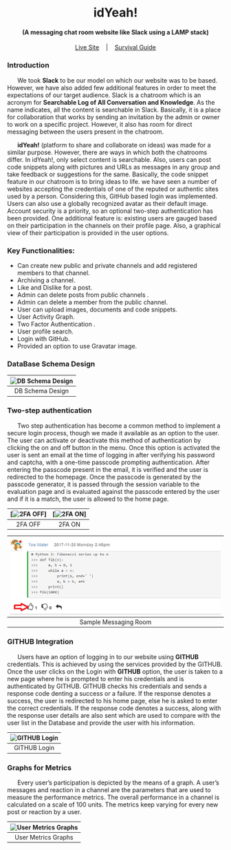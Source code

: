 
  <h1 align="center">idYeah!</h1>
  <h4 align="center">(A messaging chat room website like Slack using a LAMP stack)</h4>
  <p align="center"> <a  href = "http://qav2.cs.odu.edu/chandu/web-programming/login/login.php"> Live Site</a>&nbsp;&nbsp;&nbsp;&nbsp;| &nbsp;&nbsp; <a href="http://qav2.cs.odu.edu/chandu/web-programming/helpPage.html" >Survival Guide</a></p>
 
### Introduction
  &nbsp;&nbsp;&nbsp;&nbsp;&nbsp;&nbsp;We took **Slack** to be our model on which our website was to be based. However, we have also added few additional features in order to meet the expectations of our target audience. Slack is a chatroom which is an acronym for **Searchable Log of All Conversation and Knowledge**. As the name indicates, all the content is searchable in Slack. Basically, it is a place for collaboration that works by sending an invitation by the admin or owner to work on a specific project. However, it also has room for direct messaging between the users present in the chatroom.
  
  &nbsp;&nbsp;&nbsp;&nbsp;&nbsp;&nbsp;**idYeah!** (platform to share and collaborate on ideas) was made for a similar purpose. However, there are ways in which both the chatrooms differ. In idYeah!, only select content is searchable. Also, users can post code snippets along with pictures and URLs as messages in any group and take feedback or suggestions for the same. Basically, the code snippet feature in our chatroom is to bring ideas to life. we have seen a number of websites accepting the credentials of one of the reputed or authentic sites used by a person. Considering this, GitHub based login was implemented. Users can also use a globally recognized avatar as their default image. Account security is a priority, so an optional two-step authentication has been provided. One additional feature is: existing users are gauged based on their participation in the channels on their profile page. Also, a graphical view of their participation is provided in the user options.
 
 ### Key Functionalities:
- Can create new public and private channels and add registered members to that channel.
- Archiving a channel.
- Like and Dislike for a post.
- Admin can delete posts from public channels .
- Admin can delete a member from the public channel.
- User can upload images, documents and code snippets.
- User Activity Graph.
- Two Factor Authentication .
- User profile search.
- Login with GitHub.
- Provided an option to use Gravatar image.

### DataBase Schema Design
 
| ![DB Schema Design](FinalSchema.PNG)  |
|:---:|
| DB Schema Design |  

### Two-step authentication
 &nbsp;&nbsp;&nbsp;&nbsp;&nbsp;&nbsp;Two step authentication has become a common method to implement a secure login process, though we made it available as an option to the user. The user can activate or deactivate this method of authentication by clicking the on and off button in the menu. Once this option is activated the user is sent an email at the time of logging in after verifying his password and captcha, with a one-time passcode prompting authentication. After entering the passcode present in the email, it is verified and the user is redirected to the homepage. Once the passcode is generated by the passcode generator, it is passed through the session variable to the evaluation page and is evaluated against the passcode entered by the user and if it is a match, the user is allowed to the home page.

| [![2FA OFF](2FAoff.PNG)]  | [![2FA ON](2FAon.PNG)] |
|:---:|:---:|
| 2FA OFF | 2FA ON | 

| ![Sample Messaging Room](like.png)  |
|:---:|
| Sample Messaging Room|  

 ### GITHUB Integration
  &nbsp;&nbsp;&nbsp;&nbsp;&nbsp;&nbsp;Users have an option of logging in to our website using **GITHUB** credentials. This is achieved by using the services provided by the GITHUB. Once the user clicks on the Login with **GITHUB** option, the user is taken to a new page where he is prompted to enter his credentials and is authenticated by GITHUB. GITHUB checks his credentials and sends a response code denting a success or a failure. If the response denotes a success, the user is redirected to his home page, else he is asked to enter the correct credentials. If the response code denotes a success, along with the response user details are also sent which are used to compare with the user list in the Database and provide the user with his information.
 
| ![GITHUB Login](GITHUBLogin.PNG)  |
|:---:|
| GITHUB Login |  


 ### Graphs for Metrics
  &nbsp;&nbsp;&nbsp;&nbsp;&nbsp;&nbsp;Every user’s participation is depicted by the means of a graph. A user’s messages and reaction in a channel are the parameters that are used to measure the performance metrics. The overall performance in a channel is calculated on a scale of 100 units. The metrics keep varying for every new post or reaction by a user.

| ![User Metrics Graphs](UserMetricsGraps.PNG)  |
|:---:|
| User Metrics Graphs |  

